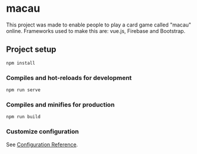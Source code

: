 # macau
This project was made to enable people to play a card game called "macau" online. Frameworks used to make this are: vue.js, Firebase and Bootstrap.

## Project setup
```
npm install
```

### Compiles and hot-reloads for development
```
npm run serve
```

### Compiles and minifies for production
```
npm run build
```

### Customize configuration
See [Configuration Reference](https://cli.vuejs.org/config/).
